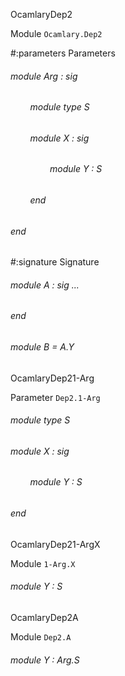 OcamlaryDep2

 Module  `` Ocamlary.Dep2 `` 

#:parameters  Parameters


<a id="argument-1-Arg"></a>
###### module Arg : sig

<a id="module-type-S"></a>
###### &nbsp; &nbsp; &nbsp; &nbsp; module type S



<a id="module-X"></a>
###### &nbsp; &nbsp; &nbsp; &nbsp; module X : sig

<a id="module-Y"></a>
###### &nbsp; &nbsp; &nbsp; &nbsp; &nbsp; &nbsp; &nbsp; &nbsp; module Y : S



###### &nbsp; &nbsp; &nbsp; &nbsp; end



###### end




#:signature  Signature


<a id="module-A"></a>
###### module A : sig ... 
###### end



<a id="module-B"></a>
###### module B = A.Y


OcamlaryDep21-Arg

 Parameter  `` Dep2.1-Arg `` 
<a id="module-type-S"></a>
###### module type S



<a id="module-X"></a>
###### module X : sig

<a id="module-Y"></a>
###### &nbsp; &nbsp; &nbsp; &nbsp; module Y : S



###### end


OcamlaryDep21-ArgX

 Module  `` 1-Arg.X `` 
<a id="module-Y"></a>
###### module Y : S


OcamlaryDep2A

 Module  `` Dep2.A `` 
<a id="module-Y"></a>
###### module Y : Arg.S

